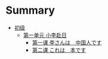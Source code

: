 # Summary

* [初级](初级/README.md)
    * [第一单元 小李赴日](初级/第一单元/README.md)
        * [第一课 李さんは　中国人です](初级/第一单元/第一课.md)
        * [第二课 これは　本です](初级/第一单元/第二课.md)